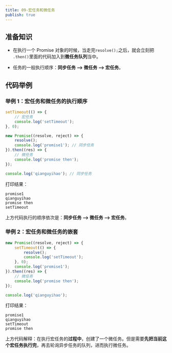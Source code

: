 ```yaml
---
title: 09-宏任务和微任务
publish: true
---
```


<ArticleTopAd></ArticleTopAd>



## 准备知识

- 在执行一个 Promise 对象的时候，当走完`resolve();`之后，就会立刻把 `.then()`里面的代码加入到**微任务队列**当中。

- 任务的一般执行顺序：**同步任务 --> 微任务 --> 宏任务**。

## 代码举例

### 举例 1：宏任务和微任务的执行顺序

```js
setTimeout(() => {
    // 宏任务
    console.log('setTimeout');
}, 0);

new Promise((resolve, reject) => {
    resolve();
    console.log('promise1'); // 同步任务
}).then((res) => {
    // 微任务
    console.log('promise then');
});

console.log('qianguyihao'); // 同步任务
```

打印结果：

```
promise1
qianguyihao
promise then
setTimeout
```

上方代码执行的顺序依次是：**同步任务 --> 微任务 --> 宏任务**。

### 举例 2：宏任务和微任务的嵌套

```js
new Promise((resolve, reject) => {
    setTimeout(() => {
        resolve();
        console.log('setTimeout');
    }, 0);
    console.log('promise1');
}).then((res) => {
    // 微任务
    console.log('promise then');
});

console.log('qianguyihao');
```

打印结果：

```
promise1
qianguyihao
setTimeout
promise then
```

上方代码解释：在执行宏任务的**过程中**，创建了一个微任务。但是需要**先把当前这个宏任务执行完**，再去轮询异步任务的队列，进而执行微任务。

